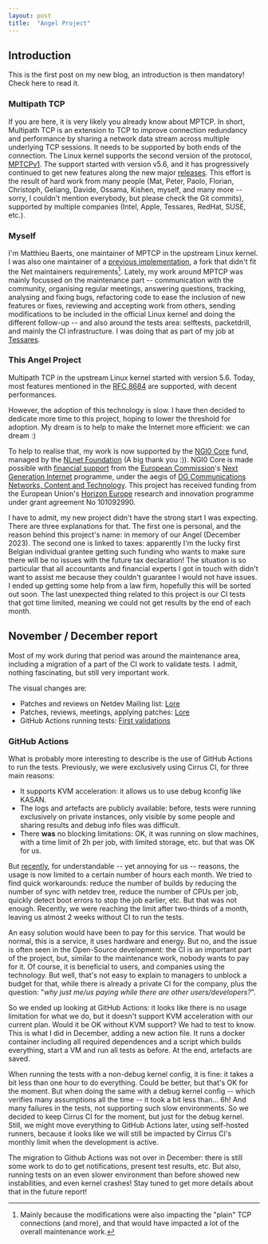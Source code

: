 ```yaml
---
layout: post
title:  "Angel Project"
---
```


## Introduction

This is the first post on my new blog, an introduction is then mandatory! Check
here to read it.

<!--more-->

### Multipath TCP

If you are here, it is very likely you already know about MPTCP. In short,
Multipath TCP is an extension to TCP to improve connection redundancy and
performance by sharing a network data stream across multiple underlying TCP
sessions. It needs to be supported by both ends of the connection. The Linux
kernel supports the second version of the protocol,
[MPTCPv1](https://www.rfc-editor.org/rfc/rfc8684.html). The support started with
version v5.6, and it has progressively continued to get new features along the
new major [releases](https://github.com/multipath-tcp/mptcp_net-next/wiki/#changelog).
This effort is the result of hard work from many people (Mat, Peter, Paolo,
Florian, Christoph, Geliang, Davide, Ossama, Kishen, myself, and many more --
sorry, I couldn't mention everybody, but please check the Git commits),
supported by multiple companies (Intel, Apple, Tessares, RedHat, SUSE, etc.).

### Myself

I'm Matthieu Baerts, one maintainer of MPTCP in the upstream Linux kernel. I was
also one maintainer of a [previous implementation](https://github.com/multipath-tcp/mptcp),
a fork that didn't fit the Net maintainers requirements[^fork]. Lately, my work
around MPTCP was mainly focussed on the maintenance part -- communication with
the community, organising regular meetings, answering questions, tracking,
analysing and fixing bugs, refactoring code to ease the inclusion of new
features or fixes, reviewing and accepting work from others, sending
modifications to be included in the official Linux kernel and doing the
different follow-up -- and also around the tests area: selftests, packetdrill,
and mainly the CI infrastructure. I was doing that as part of my job at
[Tessares](https://www.tessares.net).

[^fork]: Mainly because the modifications were also impacting the "plain" TCP
connections (and more), and that would have impacted a lot of the overall
maintenance work.

### This Angel Project

Multipath TCP in the upstream Linux kernel started with version 5.6. Today, most
features mentioned in the [RFC 8684](https://www.rfc-editor.org/rfc/rfc8684.html)
are supported, with decent performances.

However, the adoption of this technology is slow. I have then decided to
dedicate more time to this project, hoping to lower the threshold for adoption.
My dream is to help to make the Internet more efficient: we can dream :)

To help to realise that, my work is now supported by the
[NGI0 Core](https://nlnet.nl/core/) fund, managed by the
[NLnet Foundation](https://nlnet.nl) (A big thank you :)). NGI0 Core is made
possible with [financial support](https://nlnet.nl/core/acknowledgement.pdf)
from the [European Commission](https://ec.europa.eu/)'s
[Next Generation Internet](https://ngi.eu/) programme, under the aegis of
[DG Communications Networks, Content and Technology](https://ec.europa.eu/info/departments/communications-networks-content-and-technology_en).
This project has received funding from the European Union's
[Horizon Europe](https://ec.europa.eu/programmes/horizoneurope/) research and
innovation programme under grant agreement No 101092990.

I have to admit, my new project didn't have the strong start I was expecting.
There are three explanations for that. The first one is personal, and the reason
behind this project's name: in memory of our Angel (December 2023). The second
one is linked to taxes: apparently I'm the lucky first Belgian individual
grantee getting such funding who wants to make sure there will be no issues with
the future tax declaration! The situation is so particular that all accountants
and financial experts I got in touch with didn't want to assist me because they
couldn't guarantee I would not have issues. I ended up getting some help from a
law firm, hopefully this will be sorted out soon. The last unexpected thing
related to this project is our CI tests that got time limited, meaning we could
not get results by the end of each month.

## November / December report

Most of my work during that period was around the maintenance area, including
a migration of a part of the CI work to validate tests. I admit, nothing
fascinating, but still very important work.

The visual changes are:

- Patches and reviews on Netdev Mailing list: [Lore](https://lore.kernel.org/netdev/?q=f%3Amatttbe%40kernel.org+d%3A20231101..20231231)
- Patches, reviews, meetings, applying patches: [Lore](https://lore.kernel.org/mptcp/?q=f%3Amatttbe%40kernel.org+d%3A20231101..20231231)
- GitHub Actions running tests: [First validations](https://github.com/matttbe/mptcp_net-next/actions/workflows/tests.yml)

### GitHub Actions

What is probably more interesting to describe is the use of GitHub Actions to
run the tests. Previously, we were exclusively using Cirrus CI, for three main
reasons:

- It supports KVM acceleration: it allows us to use debug kconfig like KASAN.
- The logs and artefacts are publicly available: before, tests were running
  exclusively on private instances, only visible by some people and sharing
  results and debug info files was difficult.
- There **was** no blocking limitations: OK, it was running on slow machines,
  with a time limit of 2h per job, with limited storage, etc. but that was OK
  for us.

But [recently](https://cirrus-ci.org/blog/2023/07/17/limiting-free-usage-of-cirrus-ci/),
for understandable -- yet annoying for us -- reasons, the usage is now limited
to a certain number of hours each  month. We tried to find quick workarounds:
reduce the number of builds by reducing the number of sync with netdev tree,
reduce the number of CPUs per job, quickly detect boot errors to stop the job
earlier, etc. But that was not enough. Recently, we were reaching the limit
after two-thirds of a month, leaving us almost 2 weeks without CI to run the
tests.

An easy solution would have been to pay for this service. That would be normal,
this is a service, it uses hardware and energy. But no, and the issue is often
seen in the Open-Source development: the CI is an important part of the project,
but, similar to the maintenance work, nobody wants to pay for it. Of course, it
is beneficial to users, and companies using the technology. But well, that's not
easy to explain to managers to unblock a budget for that, while there is already
a private CI for the company, plus the question: "_why just me/us paying while
there are other users/developers?_".

So we ended up looking at GitHub Actions: it looks like there is no usage
limitation for what we do, but it doesn't support KVM acceleration with our
current plan. Would it be OK without KVM support? We had to test to know. This
is what I did in December, adding a new action file. It runs a docker container
including all required dependences and a script which builds everything, start a
VM and run all tests as before. At the end, artefacts are saved.

When running the tests with a non-debug kernel config, it is fine: it takes a
bit less than one hour to do everything. Could be better, but that's OK for the
moment. But when doing the same with a debug kernel config -- which verifies
many assumptions all the time -- it took a bit less than... 6h! And many
failures in the tests, not supporting such slow environments. So we decided to
keep Cirrus CI for the moment, but just for the debug kernel. Still, we might
move everything to GitHub Actions later, using self-hosted runners, because it
looks like we will still be impacted by Cirrus CI's monthly limit when the
development is active.

The migration to Github Actions was not over in December: there is still some
work to do to get notifications, present test results, etc. But also, running
tests on an even slower environment than before showed new instabilities, and
even kernel crashes! Stay tuned to get more details about that in the future
report!
